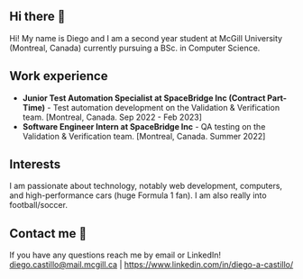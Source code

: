 ## Hi there 👋
Hi! My name is Diego and I am a second year student at McGill University (Montreal, Canada) currently pursuing a BSc. in Computer Science. 

## Work experience
- **Junior Test Automation Specialist at SpaceBridge Inc (Contract Part-Time)** - Test automation development on the Validation & Verification team. [Montreal, Canada. Sep 2022 - Feb 2023]
- **Software Engineer Intern at SpaceBridge Inc** - QA testing on the Validation & Verification team. [Montreal, Canada. Summer 2022]

## Interests
I am passionate about technology, notably web development, computers, and high-performance cars (huge Formula 1 fan). I am also really into football/soccer.

## Contact me 💬
If you have any questions reach me by email or LinkedIn! 
diego.castillo@mail.mcgill.ca | https://www.linkedin.com/in/diego-a-castillo/

<!--
**diecastt/diecastt** is a ✨ _special_ ✨ repository because its `README.md` (this file) appears on your GitHub profile.

Here are some ideas to get you started:

- 🔭 I’m currently working on ...
- 🌱 I’m currently learning ...
- 👯 I’m looking to collaborate on ...
- 🤔 I’m looking for help with ...
- 💬 Ask me about ...
- 📫 How to reach me: ...
- 😄 Pronouns: ...
- ⚡ Fun fact: ...
-->
